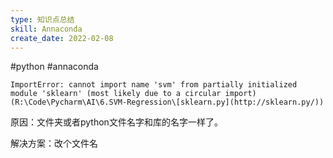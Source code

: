 ```yaml
---
type: 知识点总结
skill: Annaconda
create_date: 2022-02-08
---
```


#python #annaconda

`ImportError: cannot import name 'svm' from partially initialized module 'sklearn' (most likely due to a circular import) (R:\Code\Pycharm\AI\6.SVM-Regression\[sklearn.py](http://sklearn.py/))`


原因：文件夹或者python文件名字和库的名字一样了。

解决方案：改个文件名